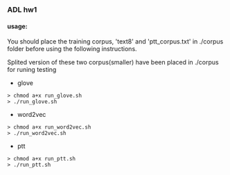 ### ADL hw1

#### usage:

You should place the training corpus, 'text8' and 'ptt_corpus.txt' in ./corpus folder
before using the following instructions.

Splited version of these two corpus(smaller) have been placed in ./corpus for runing testing

* glove
```
> chmod a+x run_glove.sh
> ./run_glove.sh
```
* word2vec
```
> chmod a+x run_word2vec.sh
> ./run_word2vec.sh
```

* ptt
```
> chmod a+x run_ptt.sh
> ./run_ptt.sh
```